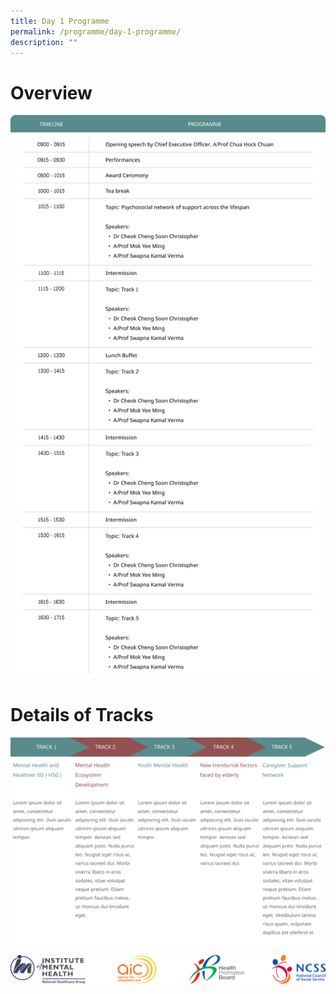 ```yaml
---
title: Day 1 Programme
permalink: /programme/day-1-programme/
description: ""
---
```

# Overview
![](/images/Frame%203.png)
# Details of Tracks
![](/images/Frame%202.png)

![](/images/Footer.png)